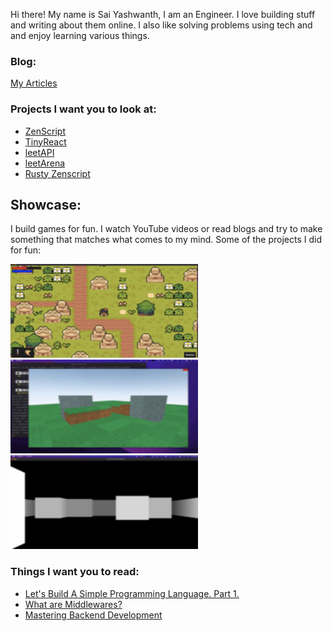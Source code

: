Hi there! My name is Sai Yashwanth, I am an Engineer. I love building stuff and writing about them online. I also like solving problems using tech and and enjoy learning various things. 

### Blog:

[My Articles](https://saiyashwanth.vercel.app/articles)

### Projects I want you to look at:
* [ZenScript](https://github.com/theyashwanthsai/ZenScript) 
* [TinyReact](https://github.com/theyashwanthsai/TinyReact)
* [leetAPI](https://github.com/theyashwanthsai/leetAPI) 
* [leetArena](https://github.com/theyashwanthsai/leetArena) 
* [Rusty Zenscript](https://github.com/theyashwanthsai/Rusty-ZenScript) 

## Showcase:
I build games for fun. I watch YouTube videos or read blogs and try to make something that matches what comes to my mind.
Some of the projects I did for fun:

<img src="assets/Screenshot 2023-11-29 at 3.10.19 PM.png" width="300" height="150" />  <img src="assets/Screenshot 2023-11-29 at 3.10.19 PM 2.png" width="300" height="150" />  <img src="assets/Screenshot 2023-11-29 at 3.10.19 PM 3.png" width="300" height="150" /> 


### Things I want you to read:
* [Let's Build A Simple Programming Language. Part 1.](https://saiyashwanth.vercel.app/articles/language1)
* [What are Middlewares?](https://saiyashwanth.vercel.app/articles/middlewares)
* [Mastering Backend Development](https://saiyashwanth.vercel.app/articles/masteringbackend1)
